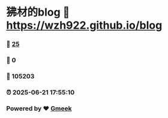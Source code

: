 # 狒材的blog :link: https://wzh922.github.io/blog 
### :page_facing_up: [25](https://wzh922.github.io/blog/tag.html) 
### :speech_balloon: 0 
### :hibiscus: 105203 
### :alarm_clock: 2025-06-21 17:55:10 
### Powered by :heart: [Gmeek](https://github.com/Meekdai/Gmeek)
